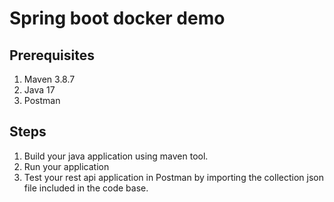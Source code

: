 # Spring boot docker demo

## Prerequisites
1. Maven 3.8.7
2. Java 17
3. Postman

## Steps

1. Build your java application using maven tool.
2. Run your application
3. Test your rest api application in Postman by importing the collection json file included in the code base.